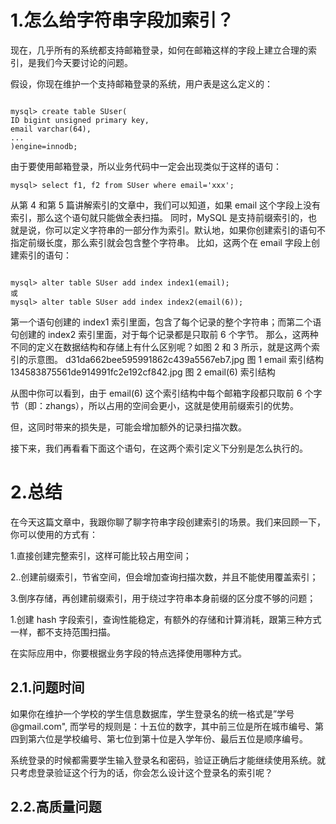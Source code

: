 # 1.怎么给字符串字段加索引？
现在，几乎所有的系统都支持邮箱登录，如何在邮箱这样的字段上建立合理的索引，是我们今天要讨论的问题。

假设，你现在维护一个支持邮箱登录的系统，用户表是这么定义的：


```

mysql> create table SUser(
ID bigint unsigned primary key,
email varchar(64), 
... 
)engine=innodb; 
```
由于要使用邮箱登录，所以业务代码中一定会出现类似于这样的语句：



```
mysql> select f1, f2 from SUser where email='xxx';
```
从第 4 和第 5 篇讲解索引的文章中，我们可以知道，如果 email 这个字段上没有索引，那么这个语句就只能做全表扫描。
同时，MySQL 是支持前缀索引的，也就是说，你可以定义字符串的一部分作为索引。默认地，如果你创建索引的语句不指定前缀长度，那么索引就会包含整个字符串。
比如，这两个在 email 字段上创建索引的语句：


```

mysql> alter table SUser add index index1(email);
或
mysql> alter table SUser add index index2(email(6));
```
第一个语句创建的 index1 索引里面，包含了每个记录的整个字符串；而第二个语句创建的 index2 索引里面，对于每个记录都是只取前 6 个字节。
那么，这两种不同的定义在数据结构和存储上有什么区别呢？如图 2 和 3 所示，就是这两个索引的示意图。
d31da662bee595991862c439a5567eb7.jpg
图 1 email 索引结构
134583875561de914991fc2e192cf842.jpg
图 2 email(6) 索引结构

从图中你可以看到，由于 email(6) 这个索引结构中每个邮箱字段都只取前 6 个字节（即：zhangs），所以占用的空间会更小，这就是使用前缀索引的优势。

但，这同时带来的损失是，可能会增加额外的记录扫描次数。

接下来，我们再看看下面这个语句，在这两个索引定义下分别是怎么执行的。

# 2.总结

在今天这篇文章中，我跟你聊了聊字符串字段创建索引的场景。我们来回顾一下，你可以使用的方式有：

1.直接创建完整索引，这样可能比较占用空间；

2..创建前缀索引，节省空间，但会增加查询扫描次数，并且不能使用覆盖索引；

3.倒序存储，再创建前缀索引，用于绕过字符串本身前缀的区分度不够的问题；

1.创建 hash 字段索引，查询性能稳定，有额外的存储和计算消耗，跟第三种方式一样，都不支持范围扫描。

在实际应用中，你要根据业务字段的特点选择使用哪种方式。

## 2.1.问题时间

如果你在维护一个学校的学生信息数据库，学生登录名的统一格式是”学号 @gmail.com", 而学号的规则是：十五位的数字，其中前三位是所在城市编号、第四到第六位是学校编号、第七位到第十位是入学年份、最后五位是顺序编号。

系统登录的时候都需要学生输入登录名和密码，验证正确后才能继续使用系统。就只考虑登录验证这个行为的话，你会怎么设计这个登录名的索引呢？

## 2.2.高质量问题



